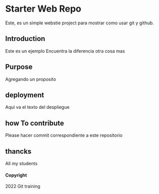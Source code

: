 # Starter Web Repo

Este, es un simple webstie project para mostrar como usar git y github.

## Introduction

Este es un ejemplo 
Encuentra la diferencia
otra cosa mas

## Purpose

Agregando un proposito

## deployment 

Aqui va el texto del despliegue

## how To contribute

Please hacer commit correspondiente a este repositorio

## thancks


All my students
#### Copyright


2022 Git training
